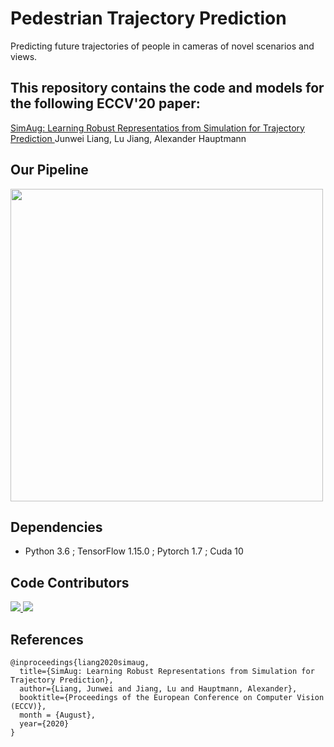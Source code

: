 
# Pedestrian Trajectory Prediction
Predicting future trajectories of people in cameras of novel scenarios and views.

## This repository contains the code and models for the following ECCV'20 paper:

[ SimAug: Learning Robust Representatios from Simulation for Trajectory Prediction ](https://arxiv.org/abs/2004.02022)
Junwei Liang, Lu Jiang, Alexander Hauptmann

## Our Pipeline
<img src="Images/pipline.jpg" width=500>

## Dependencies
 * Python 3.6 ; TensorFlow 1.15.0 ; Pytorch 1.7 ; Cuda 10 

## Code Contributors
<a href="https://github.com/Moaz-ALhady-Fathy/Motion_Prediction/graphs/contributors">
  <img src="https://contrib.rocks/image?repo=Moaz-ALhady-Fathy/Motion_Prediction" />
   <img src="https://contrib.rocks/image?repo=Moaz-ALhady-Fathy/Motion_Prediction" />
</a>

## References
```
@inproceedings{liang2020simaug,
  title={SimAug: Learning Robust Representations from Simulation for Trajectory Prediction},
  author={Liang, Junwei and Jiang, Lu and Hauptmann, Alexander},
  booktitle={Proceedings of the European Conference on Computer Vision (ECCV)},
  month = {August},
  year={2020}
}
```

